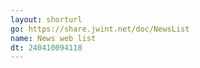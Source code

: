 ```yaml
---
layout: shorturl
go: https://share.jwint.net/doc/NewsList
name: News web list
dt: 240410094118
---
```

